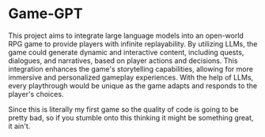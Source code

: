 # Game-GPT
This project aims to integrate large language models into an open-world RPG game to provide players with infinite replayability. By utilizing LLMs, the game could generate dynamic and interactive content, including quests, dialogues, and narratives, based on player actions and decisions. This integration enhances the game's storytelling capabilities, allowing for more immersive and personalized gameplay experiences. With the help of LLMs, every playthrough would be unique as the game adapts and responds to the player's choices.

Since this is literally my first game so the quality of code is going to be pretty bad, so if you stumble onto this thinking it might be something great, it ain't.
